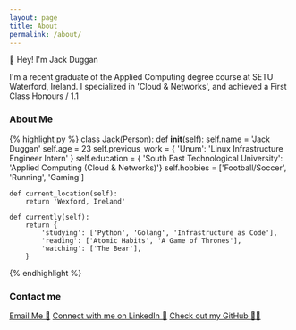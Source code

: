 ```yaml
---
layout: page
title: About
permalink: /about/
---
```


👋 Hey! I'm Jack Duggan

I'm a recent graduate of the Applied Computing degree course at SETU Waterford, Ireland. I specialized in 'Cloud & Networks', and achieved a First Class Honours / 1.1

### About Me

{% highlight py %}
class Jack(Person):
    def __init__(self):
        self.name = 'Jack Duggan'
        self.age = 23
        self.previous_work = { 'Unum': 'Linux Infrastructure Engineer Intern' }
        self.education = { 'South East Technological University': 'Applied Computing (Cloud & Networks)'}
        self.hobbies = ['Football/Soccer', 'Running', 'Gaming']
        
    def current_location(self):
        return 'Wexford, Ireland'

    def currently(self):
        return {
            'studying': ['Python', 'Golang', 'Infrastructure as Code'],
            'reading': ['Atomic Habits', 'A Game of Thrones'],
            'watching': ['The Bear'],
        }
{% endhighlight %}

### Contact me

[Email Me 📨](mailto:jackduggan01@hotmail.com)
[Connect with me on LinkedIn 💼](https://www.linkedin.com/in/jackduggan/)
[Check out my GitHub 🧑‍💻](https://github.com/jackjduggan)
